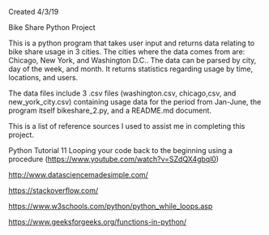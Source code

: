 Created 4/3/19

Bike Share Python Project

This is a python program that takes user input and returns data relating to bike share usage in 3 cities. The cities where the data comes from are: Chicago, New York, and Washington D.C.. The data can be parsed by city, day of the week, and month. It returns statistics regarding usage by time, locations, and users. 



The data files include 3 .csv files (washington.csv, chicago,csv, and new_york_city.csv) containing usage data for the period from Jan-June, the program itself bikeshare_2.py, and a README.md document. 

This is a list of reference sources I used to assist me in completing this project. 

Python Tutorial 11 Looping your code back to the beginning using a procedure (https://www.youtube.com/watch?v=SZdQX4gbql0)

http://www.datasciencemadesimple.com/

https://stackoverflow.com/

https://www.w3schools.com/python/python_while_loops.asp

https://www.geeksforgeeks.org/functions-in-python/
